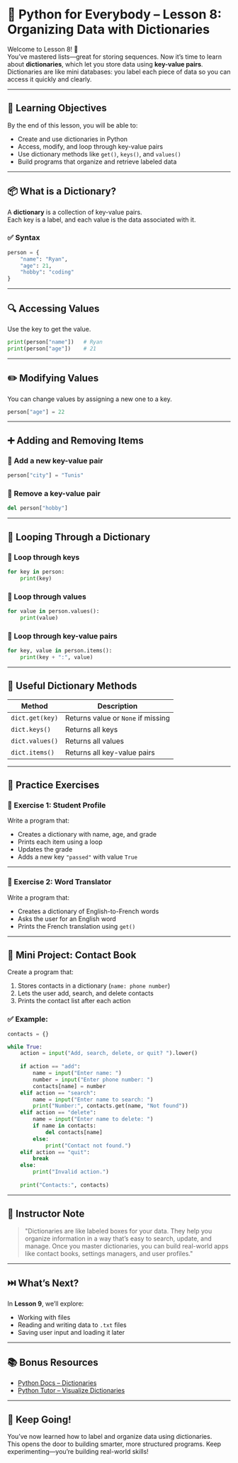 # 🐍 Python for Everybody – Lesson 8: Organizing Data with Dictionaries

Welcome to Lesson 8! 🎉  
You’ve mastered lists—great for storing sequences. Now it’s time to learn about **dictionaries**, which let you store data using **key-value pairs**. Dictionaries are like mini databases: you label each piece of data so you can access it quickly and clearly.

---

## 🎯 Learning Objectives

By the end of this lesson, you will be able to:

- Create and use dictionaries in Python  
- Access, modify, and loop through key-value pairs  
- Use dictionary methods like `get()`, `keys()`, and `values()`  
- Build programs that organize and retrieve labeled data

---

## 📦 What is a Dictionary?

A **dictionary** is a collection of key-value pairs.  
Each key is a label, and each value is the data associated with it.

### ✅ Syntax

```python
person = {
    "name": "Ryan",
    "age": 21,
    "hobby": "coding"
}
```

---

## 🔍 Accessing Values

Use the key to get the value.

```python
print(person["name"])   # Ryan
print(person["age"])    # 21
```

---

## ✏️ Modifying Values

You can change values by assigning a new one to a key.

```python
person["age"] = 22
```

---

## ➕ Adding and Removing Items

### 🔹 Add a new key-value pair

```python
person["city"] = "Tunis"
```

### 🔹 Remove a key-value pair

```python
del person["hobby"]
```

---

## 🔁 Looping Through a Dictionary

### 🔹 Loop through keys

```python
for key in person:
    print(key)
```

### 🔹 Loop through values

```python
for value in person.values():
    print(value)
```

### 🔹 Loop through key-value pairs

```python
for key, value in person.items():
    print(key + ":", value)
```

---

## 🔢 Useful Dictionary Methods

| Method         | Description                          |
|----------------|--------------------------------------|
| `dict.get(key)`| Returns value or `None` if missing   |
| `dict.keys()`  | Returns all keys                     |
| `dict.values()`| Returns all values                   |
| `dict.items()` | Returns all key-value pairs          |

---

## 🧪 Practice Exercises

### 📝 Exercise 1: Student Profile

Write a program that:

- Creates a dictionary with name, age, and grade  
- Prints each item using a loop  
- Updates the grade  
- Adds a new key `"passed"` with value `True`

---

### 📝 Exercise 2: Word Translator

Write a program that:

- Creates a dictionary of English-to-French words  
- Asks the user for an English word  
- Prints the French translation using `get()`

---

## 🧪 Mini Project: Contact Book

Create a program that:

1. Stores contacts in a dictionary (`name: phone number`)  
2. Lets the user add, search, and delete contacts  
3. Prints the contact list after each action

### ✅ Example:

```python
contacts = {}

while True:
    action = input("Add, search, delete, or quit? ").lower()
    
    if action == "add":
        name = input("Enter name: ")
        number = input("Enter phone number: ")
        contacts[name] = number
    elif action == "search":
        name = input("Enter name to search: ")
        print("Number:", contacts.get(name, "Not found"))
    elif action == "delete":
        name = input("Enter name to delete: ")
        if name in contacts:
            del contacts[name]
        else:
            print("Contact not found.")
    elif action == "quit":
        break
    else:
        print("Invalid action.")
    
    print("Contacts:", contacts)
```

---

## 💬 Instructor Note

> "Dictionaries are like labeled boxes for your data. They help you organize information in a way that’s easy to search, update, and manage. Once you master dictionaries, you can build real-world apps like contact books, settings managers, and user profiles."

---

## ⏭️ What’s Next?

In **Lesson 9**, we’ll explore:

- Working with files  
- Reading and writing data to `.txt` files  
- Saving user input and loading it later

---

## 📚 Bonus Resources

- [Python Docs – Dictionaries](https://docs.python.org/3/tutorial/datastructures.html#dictionaries)
- [Python Tutor – Visualize Dictionaries](https://pythontutor.com/)

---

## 🙌 Keep Going!

You’ve now learned how to label and organize data using dictionaries.  
This opens the door to building smarter, more structured programs. Keep experimenting—you’re building real-world skills!